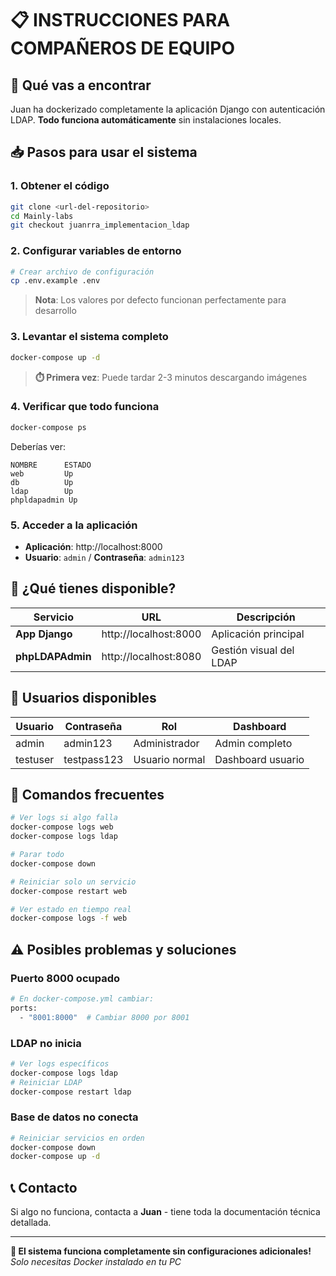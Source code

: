 # 📋 INSTRUCCIONES PARA COMPAÑEROS DE EQUIPO

## 🎯 Qué vas a encontrar
Juan ha dockerizado completamente la aplicación Django con autenticación LDAP. **Todo funciona automáticamente** sin instalaciones locales.

## 📥 Pasos para usar el sistema

### 1. Obtener el código
```bash
git clone <url-del-repositorio>
cd Mainly-labs
git checkout juanrra_implementacion_ldap
```

### 2. Configurar variables de entorno
```bash
# Crear archivo de configuración
cp .env.example .env
```
> **Nota**: Los valores por defecto funcionan perfectamente para desarrollo

### 3. Levantar el sistema completo
```bash
docker-compose up -d
```
> **⏱️ Primera vez**: Puede tardar 2-3 minutos descargando imágenes

### 4. Verificar que todo funciona
```bash
docker-compose ps
```
Deberías ver:
```
NOMBRE      ESTADO
web         Up
db          Up  
ldap        Up
phpldapadmin Up
```

### 5. Acceder a la aplicación
- **Aplicación**: http://localhost:8000
- **Usuario**: `admin` / **Contraseña**: `admin123`

## 🌟 ¿Qué tienes disponible?

| Servicio | URL | Descripción |
|----------|-----|-------------|
| **App Django** | http://localhost:8000 | Aplicación principal |
| **phpLDAPAdmin** | http://localhost:8080 | Gestión visual del LDAP |

## 👥 Usuarios disponibles

| Usuario | Contraseña | Rol | Dashboard |
|---------|------------|-----|-----------|
| admin | admin123 | Administrador | Admin completo |
| testuser | testpass123 | Usuario normal | Dashboard usuario |

## 🔧 Comandos frecuentes

```bash
# Ver logs si algo falla
docker-compose logs web
docker-compose logs ldap

# Parar todo
docker-compose down

# Reiniciar solo un servicio
docker-compose restart web

# Ver estado en tiempo real
docker-compose logs -f web
```

## ⚠️ Posibles problemas y soluciones

### Puerto 8000 ocupado
```bash
# En docker-compose.yml cambiar:
ports:
  - "8001:8000"  # Cambiar 8000 por 8001
```

### LDAP no inicia
```bash
# Ver logs específicos
docker-compose logs ldap
# Reiniciar LDAP
docker-compose restart ldap
```

### Base de datos no conecta
```bash
# Reiniciar servicios en orden
docker-compose down
docker-compose up -d
```

## 📞 Contacto
Si algo no funciona, contacta a **Juan** - tiene toda la documentación técnica detallada.

---

**🎉 El sistema funciona completamente sin configuraciones adicionales!**  
*Solo necesitas Docker instalado en tu PC*